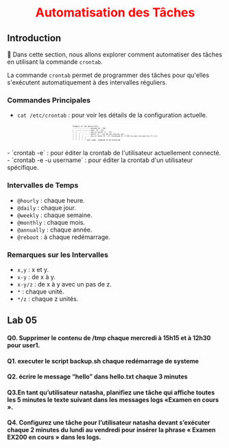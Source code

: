 <h1 align="center" style="color: red;">Automatisation des Tâches</h1>

## Introduction
👋 Dans cette section, nous allons explorer comment automatiser des tâches en utilisant la commande `crontab`.


La commande `crontab` permet de programmer des tâches pour qu'elles s'exécutent automatiquement à des intervalles réguliers.

### Commandes Principales
- `cat /etc/crontab` : pour voir les détails de la configuration actuelle.
<p align="center">
  <img src="images/capture.jpg" alt="capo" style="width: 200px;"/>
</p>
- `crontab -e` : pour éditer la crontab de l'utilisateur actuellement connecté.
- `crontab -e -u username` : pour éditer la crontab d'un utilisateur spécifique.

### Intervalles de Temps
- `@hourly` : chaque heure.
- `@daily` : chaque jour.
- `@weekly` : chaque semaine.
- `@monthly` : chaque mois.
- `@annually` : chaque année.
- `@reboot` : à chaque redémarrage.

### Remarques sur les Intervalles
- `x,y` : x et y.
- `x-y` : de x à y.
- `x-y/z` : de x à y avec un pas de z.
- `*` : chaque unité.
- `*/z` : chaque z unités.

## Lab 05
#### Q0. Supprimer le contenu de /tmp chaque mercredi à 15h15 et à 12h30 pour user1.
<!--
```bash
crontab -e
30,15 12,15 * * 3 rm -rf /tmp
```
-->
#### Q1. executer le script backup.sh chaque redémarrage de systeme  
<!--
```bash
@reboot bash backup.sh
-->
#### Q2. écrire le message “hello” dans hello.txt chaque 3 minutes  
<!--
```bash
crontab -e
*/3 * * * * echo “hello” >> hello.txt
-->
#### Q3.En tant qu’utilisateur natasha, planifiez une tâche qui affiche toutes les 5 minutes le texte suivant dans les messages logs  «Examen en cours ».  
<!--
```bash
crontab -e -u natasha
*/5 * * * * logger “Examen en cours”
-->
#### Q4. Configurez une tâche pour l’utilisateur natasha devant s’exécuter chaque 2 minutes du lundi au vendredi pour insérer la phrase « Examen EX200 en cours » dans les logs.  
<!--
```bash
crontab -e -u natasha
*/2  * * * 1-5  logger “Examen EX200 en cours”
-->
